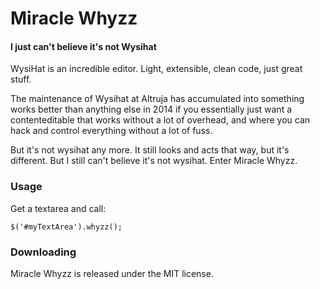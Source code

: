 Miracle Whyzz
=======

#### I just can't believe it's not Wysihat

WysiHat is an incredible editor. Light, extensible, clean code, just great stuff.

The maintenance of Wysihat at Altruja has accumulated into something works better than anything else in 2014 if you essentially just want a contenteditable that works without a lot of overhead, and where you can hack and control everything without a lot of fuss.

But it's not wysihat any more. It still looks and acts that way, but it's different. But I still can't believe it's not wysihat. Enter Miracle Whyzz.

### Usage

Get a textarea and call:

    $('#myTextArea').whyzz();

### Downloading

Miracle Whyzz is released under the MIT license.


